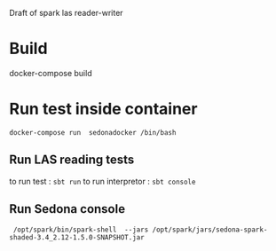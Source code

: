 Draft of spark las reader-writer
# Build
docker-compose build
# Run test inside container 
```console 
docker-compose run  sedonadocker /bin/bash
```
##  Run LAS reading tests
to run test : 
```sbt run```
to run interpretor :
```sbt console``` 
## Run Sedona console
   ```console 
	/opt/spark/bin/spark-shell  --jars /opt/spark/jars/sedona-spark-shaded-3.4_2.12-1.5.0-SNAPSHOT.jar
   ```
